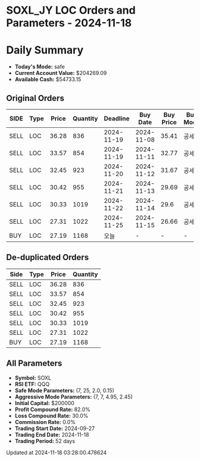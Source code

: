 # SOXL_JY LOC Orders and Parameters - 2024-11-18

# Daily Summary

- **Today's Mode:** safe
- **Current Account Value:** $204269.09
- **Available Cash:** $54733.15

## Original Orders

| SIDE | Type | Price | Quantity | Deadline | Buy Date | Buy Price | Buy Mode |
|------|------|-------|----------|----------|----------|-----------|----------|
| SELL | LOC | 36.28 | 836 | 2024-11-19 | 2024-11-08 | 35.41 | 공세 |
| SELL | LOC | 33.57 | 854 | 2024-11-19 | 2024-11-11 | 32.77 | 공세 |
| SELL | LOC | 32.45 | 923 | 2024-11-20 | 2024-11-12 | 31.67 | 공세 |
| SELL | LOC | 30.42 | 955 | 2024-11-21 | 2024-11-13 | 29.69 | 공세 |
| SELL | LOC | 30.33 | 1019 | 2024-11-22 | 2024-11-14 | 29.6 | 공세 |
| SELL | LOC | 27.31 | 1022 | 2024-11-25 | 2024-11-15 | 26.66 | 공세 |
| BUY | LOC | 27.19 | 1168 | 오늘 | - | - | - |

## De-duplicated Orders

| Side | Type | Price | Quantity |
|------|------|-------|----------|
| SELL | LOC | 36.28 | 836 |
| SELL | LOC | 33.57 | 854 |
| SELL | LOC | 32.45 | 923 |
| SELL | LOC | 30.42 | 955 |
| SELL | LOC | 30.33 | 1019 |
| SELL | LOC | 27.31 | 1022 |
| BUY | LOC | 27.19 | 1168 |

## All Parameters

- **Symbol:** SOXL
- **RSI ETF:** QQQ
- **Safe Mode Parameters:** (7, 25, 2.0, 0.15)
- **Aggressive Mode Parameters:** (7, 7, 4.95, 2.45)
- **Initial Capital:** $200000
- **Profit Compound Rate:** 82.0%
- **Loss Compound Rate:** 30.0%
- **Commission Rate:** 0.0%
- **Trading Start Date:** 2024-09-27
- **Trading End Date:** 2024-11-18
- **Trading Period:** 52 days

Updated at 2024-11-18 03:28:00.478624
